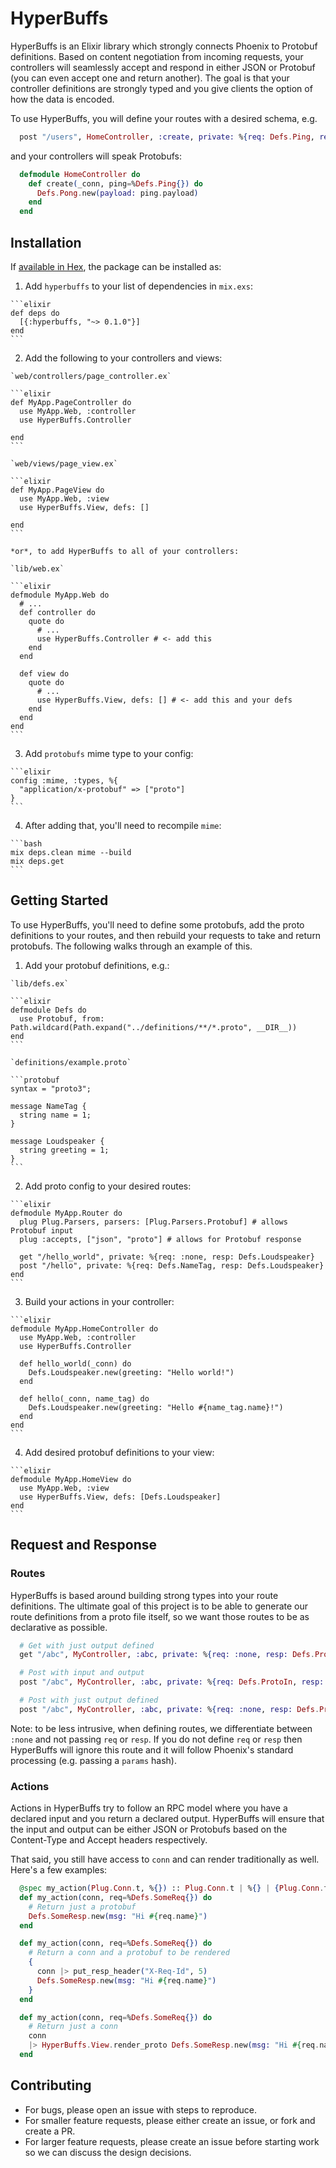 # HyperBuffs

HyperBuffs is an Elixir library which strongly connects Phoenix to Protobuf definitions. Based on content negotiation from incoming requests, your controllers will seamlessly accept and respond in either JSON or Protobuf (you can even accept one and return another). The goal is that your controller definitions are strongly typed and you give clients the option of how the data is encoded.

To use HyperBuffs, you will define your routes with a desired schema, e.g.

```elixir
  post "/users", HomeController, :create, private: %{req: Defs.Ping, resp: Defs.Pong}
```

and your controllers will speak Protobufs:

```elixir
  defmodule HomeController do
    def create(_conn, ping=%Defs.Ping{}) do
      Defs.Pong.new(payload: ping.payload)
    end
  end
```

## Installation

If [available in Hex](https://hex.pm/docs/publish), the package can be installed as:

  1. Add `hyperbuffs` to your list of dependencies in `mix.exs`:

    ```elixir
    def deps do
      [{:hyperbuffs, "~> 0.1.0"}]
    end
    ```

  2. Add the following to your controllers and views:

    `web/controllers/page_controller.ex`

    ```elixir
    def MyApp.PageController do
      use MyApp.Web, :controller
      use HyperBuffs.Controller

    end
    ```

    `web/views/page_view.ex`

    ```elixir
    def MyApp.PageView do
      use MyApp.Web, :view
      use HyperBuffs.View, defs: []

    end
    ```

    *or*, to add HyperBuffs to all of your controllers:

    `lib/web.ex`

    ```elixir
    defmodule MyApp.Web do
      # ...
      def controller do
        quote do
          # ...
          use HyperBuffs.Controller # <- add this
        end
      end

      def view do
        quote do
          # ...
          use HyperBuffs.View, defs: [] # <- add this and your defs
        end
      end
    end
    ```

  3. Add `protobufs` mime type to your config:

    ```elixir
    config :mime, :types, %{
      "application/x-protobuf" => ["proto"]
    }
    ```

  4. After adding that, you'll need to recompile `mime`:

    ```bash
    mix deps.clean mime --build
    mix deps.get
    ```

## Getting Started

To use HyperBuffs, you'll need to define some protobufs, add the proto definitions to your routes, and then rebuild your requests to take and return protobufs. The following walks through an example of this.

  1. Add your protobuf definitions, e.g.:

    `lib/defs.ex`

    ```elixir
    defmodule Defs do
      use Protobuf, from: Path.wildcard(Path.expand("../definitions/**/*.proto", __DIR__))
    end
    ```

    `definitions/example.proto`

    ```protobuf
    syntax = "proto3";

    message NameTag {
      string name = 1;
    }

    message Loudspeaker {
      string greeting = 1;
    }
    ```

  2. Add proto config to your desired routes:

    ```elixir
    defmodule MyApp.Router do
      plug Plug.Parsers, parsers: [Plug.Parsers.Protobuf] # allows Protobuf input
      plug :accepts, ["json", "proto"] # allows for Protobuf response

      get "/hello_world", private: %{req: :none, resp: Defs.Loudspeaker}
      post "/hello", private: %{req: Defs.NameTag, resp: Defs.Loudspeaker}
    end
    ```

  3. Build your actions in your controller:

    ```elixir
    defmodule MyApp.HomeController do
      use MyApp.Web, :controller
      use HyperBuffs.Controller

      def hello_world(_conn) do
        Defs.Loudspeaker.new(greeting: "Hello world!")
      end

      def hello(_conn, name_tag) do
        Defs.Loudspeaker.new(greeting: "Hello #{name_tag.name}!")
      end
    end
    ```

  4. Add desired protobuf definitions to your view:

    ```elixir
    defmodule MyApp.HomeView do
      use MyApp.Web, :view
      use HyperBuffs.View, defs: [Defs.Loudspeaker]
    end
    ```

## Request and Response

### Routes

HyperBuffs is based around building strong types into your route definitions. The ultimate goal of this project is to be able to generate our route definitions from a proto file itself, so we want those routes to be as declarative as possible.

```elixir
  # Get with just output defined
  get "/abc", MyController, :abc, private: %{req: :none, resp: Defs.ProtoOut}

  # Post with input and output
  post "/abc", MyController, :abc, private: %{req: Defs.ProtoIn, resp: Defs.ProtoOut}

  # Post with just output defined
  post "/abc", MyController, :abc, private: %{req: :none, resp: Defs.ProtoOut}
```

Note: to be less intrusive, when defining routes, we differentiate between `:none` and not passing `req` or `resp`. If you do not define `req` or `resp` then HyperBuffs will ignore this route and it will follow Phoenix's standard processing (e.g. passing a `params` hash).

### Actions

Actions in HyperBuffs try to follow an RPC model where you have a declared input and you return a declared output. HyperBuffs will ensure that the input and output can be either JSON or Protobufs based on the Content-Type and Accept headers respectively.

That said, you still have access to `conn` and can render traditionally as well. Here's a few examples:

```elixir
  @spec my_action(Plug.Conn.t, %{}) :: Plug.Conn.t | %{} | {Plug.Conn.t, %{}}
  def my_action(conn, req=%Defs.SomeReq{}) do
    # Return just a protobuf
    Defs.SomeResp.new(msg: "Hi #{req.name}")
  end

  def my_action(conn, req=%Defs.SomeReq{}) do
    # Return a conn and a protobuf to be rendered
    {
      conn |> put_resp_header("X-Req-Id", 5)
      Defs.SomeResp.new(msg: "Hi #{req.name}")
    }
  end

  def my_action(conn, req=%Defs.SomeReq{}) do
    # Return just a conn
    conn
    |> HyperBuffs.View.render_proto Defs.SomeResp.new(msg: "Hi #{req.name}")
  end
```

## Contributing

 * For bugs, please open an issue with steps to reproduce.
 * For smaller feature requests, please either create an issue, or fork and create a PR.
 * For larger feature requests, please create an issue before starting work so we can discuss the design decisions.
